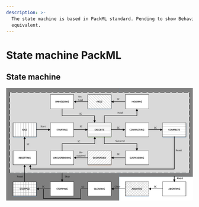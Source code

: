 ```yaml
---
description: >-
  The state machine is based in PackML standard. Pending to show Behavior tree
  equivalent.
---
```


# State machine PackML

## State machine

![General view of the PackML state machine](../.gitbook/assets/state-of-play-image-03.jpg)




